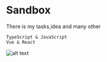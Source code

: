 # Sandbox
 
There is my tasks,idea and many other

```
TypeScript & JavaScript
Vue & React
```

![alt text](https://cs4.pikabu.ru/post_img/2015/06/19/9/1434727341_985443663.gif)

